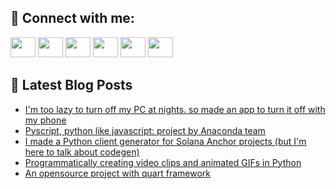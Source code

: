 ## 🔎 Connect with me:
[<img height="32" width="40" src="https://cdn.jsdelivr.net/npm/simple-icons@v5/icons/telegram.svg" />](https://t.me/bullbesh)
[<img height="32" width="40" src="https://cdn.jsdelivr.net/npm/simple-icons@v5/icons/vk.svg" />](https://vk.com/bullbesh)
[<img height="32" width="40" src="https://cdn.jsdelivr.net/npm/simple-icons@v5/icons/twitter.svg" />](https://twitter.com/bullbesh1)
[<img height="32" width="40" src="https://cdn.jsdelivr.net/npm/simple-icons@v5/icons/instagram.svg" />](https://www.instagram.com/bullbesh)
[<img height="32" width="40" src="https://cdn.jsdelivr.net/npm/simple-icons@v5/icons/reddit.svg" />](https://www.reddit.com/user/bullbesh)
[<img height="32" width="40" src="https://cdn.jsdelivr.net/npm/simple-icons@v5/icons/youtube.svg" />](https://www.youtube.com/channel/UCtfjRs6uzgq5mfm8S06WTcg)

## 📕 Latest Blog Posts
<!-- BLOG-POST-LIST:START -->
- [I&#39;m too lazy to turn off my PC at nights. so made an app to turn it off with my phone](https://www.reddit.com/r/Python/comments/ulaj4a/im_too_lazy_to_turn_off_my_pc_at_nights_so_made/)
- [Pyscript, python like javascript: project by Anaconda team](https://www.reddit.com/r/Python/comments/ul9i86/pyscript_python_like_javascript_project_by/)
- [I made a Python client generator for Solana Anchor projects &lpar;but I&#39;m here to talk about codegen&rpar;](https://www.reddit.com/r/Python/comments/ul9cma/i_made_a_python_client_generator_for_solana/)
- [Programmatically creating video clips and animated GIFs in Python](https://www.reddit.com/r/Python/comments/ul7j0m/programmatically_creating_video_clips_and/)
- [An opensource project with quart framework](https://www.reddit.com/r/Python/comments/ul6aol/an_opensource_project_with_quart_framework/)
<!-- BLOG-POST-LIST:END -->
